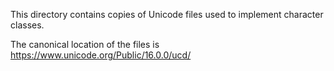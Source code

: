 This directory contains copies of Unicode files used to implement character classes.

The canonical location of the files is https://www.unicode.org/Public/16.0.0/ucd/